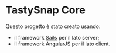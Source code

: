 # TastySnap Core

Questo progetto è stato creato usando:

* il framework [Sails](http://sailsjs.org) per il lato server;
* il framework AngularJS per il lato client.




